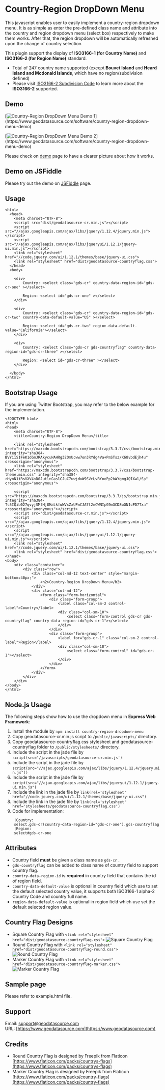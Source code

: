 # Country-Region DropDown Menu
This javascript enables user to easily implement a country-region dropdown menu.
It is as simple as enter the pre-defined class name and attribute into the country and region dropdown menu (select box) respectively to make them works. After that, the region dropdown will be automatically refreshed upon the change of country selection.

This plugin support the display of **ISO3166-1 (for Country Name)** and **ISO3166-2 (for Region Name)** standard.
* Total of 247 country name supported (except **Bouvet Island** and **Heard Island and Mcdonald Islands**, which have no region/subdivision defined)
* Please visit [ISO3166-2 Subdivision Code](https://www.ip2location.com/free/iso3166-2) to learn more about the **ISO3166-2** supported.

## Demo

[![Country-Region DropDown Menu Demo 1](https://www.geodatasource.com/images/country-region-dropdown-menu-screenshot1.png?)](https://www.geodatasource.com/software/country-region-dropdown-menu-demo)

[![Country-Region DropDown Menu Demo 2](https://www.geodatasource.com/images/country-region-dropdown-menu-screenshot2.png?)](https://www.geodatasource.com/software/country-region-dropdown-menu-demo)

Please check on [demo](https://www.geodatasource.com/software/country-region-dropdown-menu-demo) page to have a clearer picture about how it works.

## Demo on JSFiddle

Please try out the demo on [JSFiddle](https://jsfiddle.net/geodatasource/1jsp9a50/) page.

## Usage

    <html>
      <head>
        <meta charset="UTF-8">
        <script src="dist/geodatasource-cr.min.js"></script>
        <script src="//ajax.googleapis.com/ajax/libs/jquery/1.12.4/jquery.min.js"></script>
        <script src="//ajax.googleapis.com/ajax/libs/jqueryui/1.12.1/jquery-ui.min.js"></script>
        <link rel="stylesheet" href="//code.jquery.com/ui/1.12.1/themes/base/jquery-ui.css">
        <link rel="stylesheet" href="dist/geodatasource-countryflag.css">
      </head>
      <body>

        <div>
            Country: <select class="gds-cr" country-data-region-id="gds-cr-one" ></select>

            Region: <select id="gds-cr-one" ></select>
        </div>

        <div>
            Country: <select class="gds-cr" country-data-region-id="gds-cr-two" country-data-default-value="US" ></select>

            Region: <select id="gds-cr-two" region-data-default-value="California"></select>
        </div>

        <div>
            Country: <select class="gds-cr gds-countryflag" country-data-region-id="gds-cr-three" ></select>

            Region: <select id="gds-cr-three" ></select>
        </div>

      </body>
    </html>


## Bootstrap Usage
If you are using Twitter Bootstrap, you may refer to the below example for the implementation.

    <!DOCTYPE html>
    <html>
    <head>
        <meta charset="UTF-8">
        <title>Country-Region DropDown Menu</title>
    
        <link rel="stylesheet" href="https://maxcdn.bootstrapcdn.com/bootstrap/3.3.7/css/bootstrap.min.css" integrity="sha384-BVYiiSIFeK1dGmJRAkycuHAHRg32OmUcww7on3RYdg4Va+PmSTsz/K68vbdEjh4u" crossorigin="anonymous">
        <link rel="stylesheet" href="https://maxcdn.bootstrapcdn.com/bootstrap/3.3.7/css/bootstrap-theme.min.css" integrity="sha384-rHyoN1iRsVXV4nD0JutlnGaslCJuC7uwjduW9SVrLvRYooPp2bWYgmgJQIXwl/Sp" crossorigin="anonymous">
    
        <script src="https://maxcdn.bootstrapcdn.com/bootstrap/3.3.7/js/bootstrap.min.js" integrity="sha384-Tc5IQib027qvyjSMfHjOMaLkfuWVxZxUPnCJA7l2mCWNIpG9mGCD8wGNIcPD7Txa" crossorigin="anonymous"></script>
        <script src="dist/geodatasource-cr.min.js"></script>
        <script src="//ajax.googleapis.com/ajax/libs/jquery/1.12.4/jquery.min.js"></script>
        <script src="//ajax.googleapis.com/ajax/libs/jqueryui/1.12.1/jquery-ui.min.js"></script>
        <link rel="stylesheet" href="//code.jquery.com/ui/1.12.1/themes/base/jquery-ui.css">
        <link rel="stylesheet" href="dist/geodatasource-countryflag.css">
    </head>
    <body>
        <div class="container">
            <div class="row">
                <div class="col-md-12 text-center" style="margin-bottom:40px;">
                    <h2>Country-Region DropDown Menu</h2>
                </div>
                <div class="col-md-12">
                    <form class="form-horizontal">
                        <div class="form-group">
                            <label class="col-sm-2 control-label">Country</label>
                            <div class="col-sm-10">
                                <select class="form-control gds-cr gds-countryflag" country-data-region-id="gds-cr-1"></select>
                            </div>
                        </div>
                        <div class="form-group">
                            <label for="gds-cr-1" class="col-sm-2 control-label">Region</label>
                            <div class="col-sm-10">
                                <select class="form-control" id="gds-cr-1"></select>
                            </div>
                        </div>
                    </form>
                </div>
            </div>
        </div>
    </body>
    </html>


## Node.js Usage
The following steps show how to use the dropdown menu in **Express Web Framework**:

1. Install the module by ```npm install country-region-dropdown-menu```
2. Copy geodatasource-cr.min.js script to ```/public/javascripts/``` directory.
3. Copy geodatasource-countryflag.css stylesheet and geodatasource-countryflag folder to ```/public/stylesheets/``` directory.
4. Include the script in the jade file by ```script(src='/javascripts/geodatasource-cr.min.js')```
5. Include the script in the jade file by ```script(src="//ajax.googleapis.com/ajax/libs/jquery/1.12.4/jquery.min.js"))```
6. Include the script in the jade file by ```script(src="//ajax.googleapis.com/ajax/libs/jqueryui/1.12.1/jquery-ui.min.js")```
7. Include the link in the jade file by ```link(rel='stylesheet' href="//code.jquery.com/ui/1.12.1/themes/base/jquery-ui.css")```
8. Include the link in the jade file by ```link(rel='stylesheet' href='stylesheets/geodatasource-countryflag.css')```
9. Code for implementation:
```
    |Country:
    select.gds-cr(country-data-region-id="gds-cr-one").gds-countryflag
    |Region:
    select#gds-cr-one
```

## Attributes

* Country field **must** be given a class name as ```gds-cr``` .
* ```gds-countryflag``` can be added to class name of country field to support country flag.
* ```country-data-region-id``` is **required** in country field that contains the id of region field.
* ```country-data-default-value``` is optional in country field which use to set the default selected country value, it supports both ISO3166-1 alpha-2 Country Code and country full name.
* ```region-data-default-value``` is optional in region field which use set the default selected region value. 

## Country Flag Designs

* Square Country Flag with ```<link rel="stylesheet" href="dist/geodatasource-countryflag.css">```
![Square Country Flag](https://www.geodatasource.com/images/country-region-dropdown-menu-screenshot2.png?)
* Round Country Flag with ```<link rel="stylesheet" href="dist/geodatasource-countryflag-round.css">```
![Round Country Flag](https://www.geodatasource.com/images/country-region-dropdown-menu-screenshot3.png?)
* Marker Country Flag with ```<link rel="stylesheet" href="dist/geodatasource-countryflag-marker.css">```
![Marker Country Flag](https://www.geodatasource.com/images/country-region-dropdown-menu-screenshot4.png?)

## Sample page

Please refer to example.html file.

## Support

Email: support@geodatasource.com  
URL: [https://www.geodatasource.com](https://www.geodatasource.com)

## Credits

* Round Country Flag is designed by Freepik from Flaticon [https://www.flaticon.com/packs/countrys-flags](https://www.flaticon.com/packs/countrys-flags)
* Marker Country Flag is designed by Freepik from Flaticon [https://www.flaticon.com/packs/country-flags](https://www.flaticon.com/packs/country-flags)
